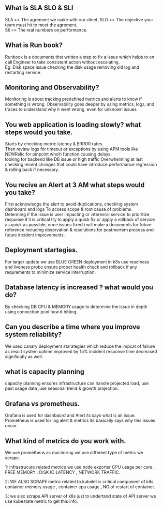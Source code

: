 ## What is SLA SLO & SLI

SLA >> The agrement we make with our clinet,   SLO >> The objevtive your team must hit to meet the agrement.  
Sli >> The real numbers on performance.

## What is Run book?
Runbook is a documents that written a step to fix a issue which helps to on call Engineer to take consistent action without escalating.  
Eg: Disk space issue checking the disk usage removing old log and restarting service.  

## Monitoring and Observability?
Monitoring is about tracking predefined metrics and alerts to know if something is wrong. Observability goes deeper by using metrics, logs,
and traces to understand why it went wrong, even for unknown issues.

## You web application is loading slowly? what steps would you take.

Starts by checking metric latency & ERROR rates.  
Then review logs for timeout or exceptions by using APM tools like NEWRelic for pinpoint whcih function causing delays.  
looking for backend like DB issue or high traffic Overwhelming at last checking recent changes that could have introduce performance 
regression & rolling back if necessary.  

## You recive an Alert at 3 AM what steps would you take?
  
First acknowledge the alert to avoid duplications, checking system dashboard and logs To access scope & root cause of problems.  
Determing if the issue is user impacting or interneral service to prioritize response if it is critical try to apply a quick fix or 
apply a rollback of service as quick as possible, once issues fixed i will make a documents for future reference including observation 
& resolutions for postmortem process and future incident improvements.  

## Deployment startegies. 

For larger update we use BLUE GREEN deployment in k8s use readiness and liveness probe ensure proper health check and rollback 
if any requrements to minimize service interruption.  

## Database latency is increased ? what would you do?  

By checking DB CPU & MEMORY usage to determine the issue in depth using connection pool how it hitting.

## Can you describe a time where you improve system reliability?  

We used canary deployment starategies which reduce the impcat of failure as result system uptime improved by 15% 
incident response time decreased significatly as well.  

## what is capacity planning

capacity planning ensures infrastructure can handle projected load, use past usage data ,use seasonal trend & growth projection.  

## Grafana vs prometheus.

Grafana is used for dashbaord and Alert its says what is an issue.  
Prometheus is used for log alert & metrics its basically says why this issues occur.  

## What kind of metrics do you work with. 

We use prometheus as monitoring we use different type of metric we scrape. 

1: Infrastrucure related metrics we use node exporter 
CPU usage per core , FREE MEMORY , DISK IO LATENCY , NETWORK TRAFFIC.  

2: WE ALSO SCRAPE metric related to kubelet is critical component of k8s 
container memory usage , container cpu usage , NO.of restart of container. 

3: we also scrape API server of k8s just to undertand state of API server we use kubestate metric to get this info.  




